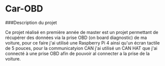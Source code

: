 # Car-OBD

###Description du projet

Ce projet réalisé en première année de master est un projet permettant de récupérer des données via la prise OBD (on board diagnostic) de ma voiture, pour ce faire j'ai utilisé une Raspberry Pi 4 ainsi qu'un écran tactile de 5 pouces, pour la communicatyion CAN j'ai utilisé un CAN HAT que j'ai connecté à une prise OBD afin de pouvoir al connecter a la prise de la voiture.

